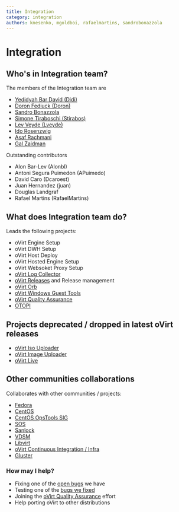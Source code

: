 ```yaml
---
title: Integration
category: integration
authors: knesenko, mgoldboi, rafaelmartins, sandrobonazzola
---
```


# Integration

## Who's in Integration team?

The members of the Integration team are

*   [Yedidyah Bar David (Didi)](https://github.com/didib)
*   [Doron Fediuck (Doron)](https://github.com/doron-fediuck)
*   [Sandro Bonazzola](https://github.com/sandrobonazzola)
*   [Simone Tiraboschi (Stirabos)](https://github.com/tiraboschi)
*   [Lev Veyde (Lveyde)](https://github.com/lveyde)
*   [Ido Rosenzwig](https://github.com/irosenzw)
*   [Asaf Rachmani](https://github.com/arachmani)
*   [Gal Zaidman](https://github.com/Gal-Zaidman)

Outstanding contributors

*   Alon Bar-Lev (Alonbl)
*   Antoni Segura Puimedon (APuimedo)
*   David Caro (Dcaroest)
*   Juan Hernandez (juan)
*   Douglas Landgraf
*   Rafael Martins (RafaelMartins)

## What does Integration team do?

Leads the following projects:

*   oVirt Engine Setup
*   oVirt DWH Setup
*   oVirt Host Deploy
*   oVirt Hosted Engine Setup
*   oVirt Websoket Proxy Setup
*   [oVirt Log Collector](/develop/developer-guide/engine/engine-tools/#ovirt-log-collector)
*   [oVirt Releases](/develop/release-management/releases/) and Release management
*   [oVirt Orb](/documentation/ovirt-orb/)
*   [oVirt Windows Guest Tools](/develop/release-management/features/engine/windows-guest-tools/)
*   [oVirt Quality Assurance](/develop/projects/project-qa/)
*   [OTOPI](/develop/developer-guide/engine/otopi/)

## Projects deprecated / dropped in latest oVirt releases

*   [oVirt Iso Uploader](/develop/developer-guide/engine/engine-tools/#ovirt-iso-uploader)
*   [oVirt Image Uploader](/develop/developer-guide/engine/engine-tools/#engine-image-uploader)
*   [oVirt Live](/download/ovirt-live/)

## Other communities collaborations

Collaborates with other communities / projects:

*   [Fedora](https://getfedora.org/)
*   [CentOS](http://centos.org/)
*   [CentOS OpsTools SIG](https://wiki.centos.org/SpecialInterestGroup/OpsTools)
*   [SOS](https://github.com/sosreport)
*   [Sanlock](https://pagure.io/sanlock)
*   [VDSM](/develop/developer-guide/vdsm/vdsm/)
*   [Libvirt](http://libvirt.org/)
*   [oVirt Continuous Integration / Infra](/develop/infra/infrastructure/)
*   [Gluster](http://www.gluster.org/)

### How may I help?

*   Fixing one of the [open bugs](https://bugzilla.redhat.com/buglist.cgi?quicksearch=cf_ovirt_team%3Aintegration%20status%3Anew) we have
*   Testing one of the [bugs we fixed](https://bugzilla.redhat.com/buglist.cgi?quicksearch=cf_ovirt_team%3Aintegration%20status%3Amodifed%2Con_qa)
*   Joining the [oVirt Quality Assurance](/develop/projects/project-qa/) effort
*   Help porting oVirt to other distributions
